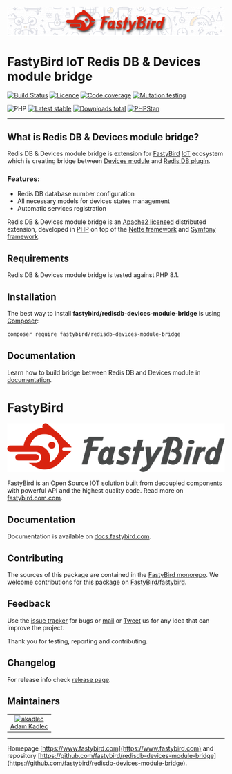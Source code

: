 <p align="center">
	<img src="https://github.com/fastybird/.github/blob/main/assets/repo_title.png?raw=true" alt="FastyBird"/>
</p>

# FastyBird IoT Redis DB & Devices module bridge

[![Build Status](https://img.shields.io/github/actions/workflow/status/FastyBird/redisdb-devices-module-bridge/ci.yaml?style=flat-square)](https://github.com/FastyBird/redisdb-devices-module-bridge/actions)
[![Licence](https://img.shields.io/github/license/FastyBird/redisdb-devices-module-bridge?style=flat-square)](https://github.com/FastyBird/redisdb-devices-module-bridge/blob/main/LICENSE.md)
[![Code coverage](https://img.shields.io/coverallsCoverage/github/FastyBird/redisdb-devices-module-bridge?style=flat-square)](https://coveralls.io/r/FastyBird/redisdb-devices-module-bridge)
[![Mutation testing](https://img.shields.io/endpoint?style=flat-square&url=https%3A%2F%2Fbadge-api.stryker-mutator.io%2Fgithub.com%2FFastyBird%2Fredisdb-devices-module-bridge%2Fmain)](https://dashboard.stryker-mutator.io/reports/github.com/FastyBird/redisdb-devices-module-bridge/main)

![PHP](https://badgen.net/packagist/php/FastyBird/redisdb-devices-module-bridge?cache=300&style=flat-square)
[![Latest stable](https://badgen.net/packagist/v/FastyBird/redisdb-devices-module-bridge/latest?cache=300&style=flat-square)](https://packagist.org/packages/FastyBird/redisdb-devices-module-bridge)
[![Downloads total](https://badgen.net/packagist/dt/FastyBird/redisdb-devices-module-bridge?cache=300&style=flat-square)](https://packagist.org/packages/FastyBird/redisdb-devices-module-bridge)
[![PHPStan](https://img.shields.io/badge/PHPStan-enabled-brightgreen.svg?style=flat-square)](https://github.com/phpstan/phpstan)

***

## What is Redis DB & Devices module bridge?

Redis DB & Devices module bridge is extension for [FastyBird](https://www.fastybird.com) [IoT](https://en.wikipedia.org/wiki/Internet_of_things) ecosystem
which is creating bridge between [Devices module](https://github.com/FastyBird/devices-module) and [Redis DB plugin](https://github.com/FastyBird/redisdb-plugin).

### Features:

- Redis DB database number configuration
- All necessary models for devices states management
- Automatic services registration

Redis DB & Devices module bridge is an [Apache2 licensed](http://www.apache.org/licenses/LICENSE-2.0) distributed extension, developed
in [PHP](https://www.php.net) on top of the [Nette framework](https://nette.org) and [Symfony framework](https://symfony.com).

## Requirements

Redis DB & Devices module bridge is tested against PHP 8.1.

## Installation

The best way to install **fastybird/redisdb-devices-module-bridge** is using [Composer](http://getcomposer.org/):

```sh
composer require fastybird/redisdb-devices-module-bridge
```

## Documentation

Learn how to build bridge between Redis DB and Devices module
in [documentation](https://github.com/FastyBird/redisdb-devices-module-bridge/blob/main/docs/index.md).

# FastyBird

<p align="center">
	<img src="https://github.com/fastybird/.github/blob/main/assets/fastybird_row.svg?raw=true" alt="FastyBird"/>
</p>

FastyBird is an Open Source IOT solution built from decoupled components with powerful API and the highest quality code. Read more on [fastybird.com.com](https://www.fastybird.com).

## Documentation

Documentation is available on [docs.fastybird.com](https://docs.fastybird.com).

## Contributing

The sources of this package are contained in the [FastyBird monorepo](https://github.com/FastyBird/fastybird). We welcome contributions for this package on [FastyBird/fastybird](https://github.com/FastyBird/).

## Feedback

Use the [issue tracker](https://github.com/FastyBird/fastybird/issues) for bugs
or [mail](mailto:code@fastybird.com) or [Tweet](https://twitter.com/fastybird) us for any idea that can improve the
project.

Thank you for testing, reporting and contributing.

## Changelog

For release info check [release page](https://github.com/FastyBird/fastybird/releases).

## Maintainers

<table>
	<tbody>
		<tr>
			<td align="center">
				<a href="https://github.com/akadlec">
					<img alt="akadlec" width="80" height="80" src="https://avatars3.githubusercontent.com/u/1866672?s=460&amp;v=4" />
				</a>
				<br>
				<a href="https://github.com/akadlec">Adam Kadlec</a>
			</td>
		</tr>
	</tbody>
</table>

***
Homepage [https://www.fastybird.com](https://www.fastybird.com) and
repository [https://github.com/fastybird/redisdb-devices-module-bridge](https://github.com/fastybird/redisdb-devices-module-bridge).
